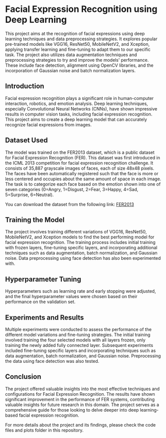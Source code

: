 # Facial Expression Recognition using Deep Learning

This project aims at the recognition of facial expressions using deep learning techniques and data preprocessing strategies. It explores popular pre-trained models like VGG16, ResNet50, MobileNetV2, and Xception, applying transfer learning and fine-tuning to adapt them to our specific task. The project also utilizes data augmentation techniques and preprocessing strategies to try and improve the models' performance. These include face detection, alignment using OpenCV libraries, and the incorporation of Gaussian noise and batch normalization layers.

## Introduction

Facial expression recognition plays a significant role in human-computer interaction, robotics, and emotion analysis. Deep learning techniques, especially Convolutional Neural Networks (CNNs), have shown impressive results in computer vision tasks, including facial expression recognition. This project aims to create a deep learning model that can accurately recognize facial expressions from images. 

## Dataset Used

The model was trained on the FER2013 dataset, which is a public dataset for Facial Expression Recognition (FER). This dataset was first introduced in the ICML 2013 competition for facial expression recognition challenge. It consists of 35,887 grayscale images of faces, each of size 48x48 pixels. The faces have been automatically registered such that the face is more or less centered and occupies about the same amount of space in each image. The task is to categorize each face based on the emotion shown into one of seven categories (0=Angry, 1=Disgust, 2=Fear, 3=Happy, 4=Sad, 5=Surprise, 6=Neutral).

You can download the dataset from the following link: [FER2013](https://www.kaggle.com/c/challenges-in-representation-learning-facial-expression-recognition-challenge/data)

## Training the Model

The project involves training different variations of VGG16, ResNet50, MobileNetV2, and Xception models to find the best performing model for facial expression recognition. The training process includes initial training with frozen layers, fine-tuning specific layers, and incorporating additional techniques such as data augmentation, batch normalization, and Gaussian noise. Data preprocessing using face detection has also been experimented with.

## Hyperparameter Tuning

Hyperparameters such as learning rate and early stopping were adjusted, and the final hyperparameter values were chosen based on their performance on the validation set.

## Experiments and Results

Multiple experiments were conducted to assess the performance of the different model variations and fine-tuning strategies. The initial training involved training the four selected models with all layers frozen, only training the newly added fully connected layer. Subsequent experiments included fine-tuning specific layers and incorporating techniques such as data augmentation, batch normalization, and Gaussian noise. Preprocessing the data using face detection was also tested.

## Conclusion

The project offered valuable insights into the most effective techniques and configurations for Facial Expression Recognition. The results have shown significant improvement in the performance of FER systems, contributing valuable insights for future research in this domain. The project serves as a comprehensive guide for those looking to delve deeper into deep learning-based facial expression recognition.

For more details about the project and its findings, please check the code files and plots folder in this repository.
